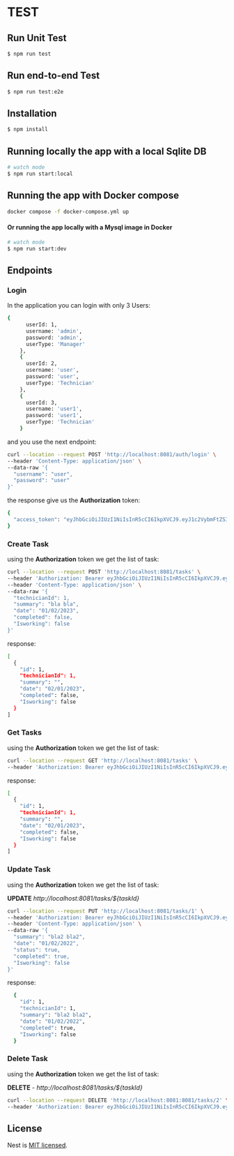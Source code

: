 
# TEST



## Run Unit Test

 ```bash
$ npm run test
```

## Run end-to-end Test

 ```bash
$ npm run test:e2e
```

## Installation

```bash
$ npm install
```

## Running locally the app with a local Sqlite DB

```bash
# watch mode
$ npm run start:local
```

## Running the app with Docker compose

```bash
docker compose -f docker-compose.yml up 
```

#### Or running the app locally with a Mysql image in Docker 

```bash
# watch mode
$ npm run start:dev    
```

## Endpoints

### Login 

In the application you can login with only 3 Users:

```bash
{
      userId: 1,
      username: 'admin',
      password: 'admin',
      userType: 'Manager'
    },
    {
      userId: 2,
      username: 'user',
      password: 'user',
      userType: 'Technician'
    },
    {
      userId: 3,
      username: 'user1',
      password: 'user1',
      userType: 'Technician'
    }
```

and you use the next endpoint:

```bash
curl --location --request POST 'http://localhost:8081/auth/login' \
--header 'Content-Type: application/json' \
--data-raw '{
  "username": "user",
  "password": "user"
}'
```

the response give us the **Authorization** token:

```bash
{
  "access_token": "eyJhbGciOiJIUzI1NiIsInR5cCI6IkpXVCJ9.eyJ1c2VybmFtZSI6ImFkbWluIiwic3ViIjoxLCJ1c2VyVHlwZSI6Ik1hbmFnZXIiLCJpYXQiOjE2Njg4MDM2MDEsImV4cCI6MTY2ODgwMzY2MX0.2zqnNa7M6FN0iv0vZZXTByQ2S5t2YVgmo7ZV9ViXXtQ"
}
```


### Create Task

using the **Authorization** token we get the list of task:

```bash
curl --location --request POST 'http://localhost:8081/tasks' \
--header 'Authorization: Bearer eyJhbGciOiJIUzI1NiIsInR5cCI6IkpXVCJ9.eyJ1c2VybmFtZSI6ImFkbWluIiwic3ViIjoxLCJ1c2VyVHlwZSI6Ik1hbmFnZXIiLCJpYXQiOjE2Njg4MDM2MDEsImV4cCI6MTY2ODgwMzY2MX0.2zqnNa7M6FN0iv0vZZXTByQ2S5t2YVgmo7ZV9ViXXtQ' \
--header 'Content-Type: application/json' \
--data-raw '{
  "technicianId": 1,
  "summary": "bla bla",
  "date": "01/02/2023",
  "completed": false,
  "Isworking": false
}'
```

response:


```bash
[
  {
    "id": 1,
    "technicianId": 1,
    "summary": "",
    "date": "02/01/2023",
    "completed": false,
    "Isworking": false
  }
]
```

### Get Tasks 

using the **Authorization** token we get the list of task:

```bash
curl --location --request GET 'http://localhost:8081/tasks' \
--header 'Authorization: Bearer eyJhbGciOiJIUzI1NiIsInR5cCI6IkpXVCJ9.eyJ1c2VybmFtZSI6ImFkbWluIiwic3ViIjoxLCJ1c2VyVHlwZSI6Ik1hbmFnZXIiLCJpYXQiOjE2Njg4MDM2MDEsImV4cCI6MTY2ODgwMzY2MX0.2zqnNa7M6FN0iv0vZZXTByQ2S5t2YVgmo7ZV9ViXXtQ'
```

response:


```bash
[
  {
    "id": 1,
    "technicianId": 1,
    "summary": "",
    "date": "02/01/2023",
    "completed": false,
    "Isworking": false
  }
]
```

### Update Task

using the **Authorization** token we get the list of task:

**UPDATE** *http://localhost:8081/tasks/${taskId}*

```bash
curl --location --request PUT 'http://localhost:8081/tasks/1' \
--header 'Authorization: Bearer eyJhbGciOiJIUzI1NiIsInR5cCI6IkpXVCJ9.eyJ1c2VybmFtZSI6ImFkbWluIiwic3ViIjoxLCJ1c2VyVHlwZSI6Ik1hbmFnZXIiLCJpYXQiOjE2Njg4MDM2MDEsImV4cCI6MTY2ODgwMzY2MX0.2zqnNa7M6FN0iv0vZZXTByQ2S5t2YVgmo7ZV9ViXXtQ' \
--header 'Content-Type: application/json' \
--data-raw '{
  "summary": "bla2 bla2",
  "date": "01/02/2022",
  "status": true,
  "completed": true,
  "Isworking": false
}'
```

response:


```bash
  {
    "id": 1,
    "technicianId": 1,
    "summary": "bla2 bla2",
    "date": "01/02/2022",
    "completed": true,
    "Isworking": false
  }
```


### Delete Task

using the **Authorization** token we get the list of task:

**DELETE** - *http://localhost:8081/tasks/${taskId}*

```bash
curl --location --request DELETE 'http://localhost:8081:8081/tasks/2' \
--header 'Authorization: Bearer eyJhbGciOiJIUzI1NiIsInR5cCI6IkpXVCJ9.eyJ1c2VybmFtZSI6ImFkbWluIiwic3ViIjoxLCJ1c2VyVHlwZSI6Ik1hbmFnZXIiLCJpYXQiOjE2Njg3OTAwMDEsImV4cCI6MTY2ODc5MDA2MX0.ye2UuWM1LciFCwt-FutzmQ6aWogkOXzRQ9s3vMCoAyo'
```


## License

Nest is [MIT licensed](LICENSE).
